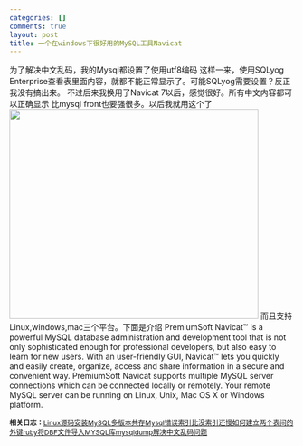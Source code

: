 ```yaml
--- 
categories: []
comments: true
layout: post
title: 一个在windows下很好用的MySQL工具Navicat
---
```

为了解决中文乱码，我的Mysql都设置了使用utf8编码
这样一来，使用SQLyog Enterprise查看表里面内容，就都不能正常显示了。可能SQLyog需要设置？反正我没有搞出来。
不过后来我换用了Navicat 7以后，感觉很好。所有中文内容都可以正确显示
比mysql front也要强很多。以后我就用这个了
<img src="http://www.navicat.com/images/stories/product/mysql/product/win/win_big.jpg" border="0" width="440" height="370">
而且支持Linux,windows,mac三个平台。下面是介绍
<span>PremiumSoft Navicat™ is a powerful MySQL database administration and development tool that is not only sophisticated enough for professional developers, but also easy to learn for new users. With an user-friendly GUI, Navicat™ lets you quickly and easily create, organize, access and share information in a secure and convenient way. </span>
<span>PremiumSoft Navicat supports multiple MySQL server connections which can be connected locally or remotely. Your remote MySQL server can be running on Linux, Unix, Mac OS X or Windows platform.<br></span><div id="related_log" style="font-size:12px">
<b>相关日志：</b><a href="http://xinlogs.com/Linux-source-install-multiple-versions-of-MySQL">Linux源码安装MySQL多版本共存</a><a href="http://xinlogs.com/mysql-error-index-is-slower">Mysql错误索引比没索引还慢</a><a href="http://xinlogs.com/post/23">如何建立两个表间的外键</a><a href="http://xinlogs.com/ruby_import_dbf_to_mysql">ruby将DBF文件导入MYSQL库</a><a href="http://xinlogs.com/post/113">mysqldump解决中文乱码问题</a>
</div>
